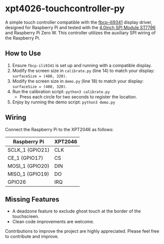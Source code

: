 # xpt4026-touchcontroller-py

A simple touch controller compatible with the [fbcp-ili9341](https://github.com/juj/fbcp-ili9341) display driver, designed for Raspberry Pi and tested with the [4.0inch SPI Module ST7796](http://www.lcdwiki.com/4.0inch_SPI_Module_ST7796) and Raspberry Pi Zero W. This controller utilizes the auxiliary SPI wiring of the Raspberry Pi.

## How to Use

1. Ensure `fbcp-ili9341` is set up and running with a compatible display.
2. Modify the screen size in `calibrate.py` (line 14) to match your display: `surfaceSize = (480, 320)`.
3. Modify the screen size in `demo.py` (line 18) to match your display: `surfaceSize = (480, 320)`.
4. Run the calibration script: `python3 calibrate.py`
   - Press each circle for two seconds to register the location.
5. Enjoy by running the demo script: `python3 demo.py`

## Wiring

Connect the Raspberry Pi to the XPT2046 as follows:

| Raspberry Pi      | XPT2046 |
| ----------------- | ------- |
| SCLK_1 (GPIO21)   | CLK     |
| CE_1 (GPIO17)     | CS      |
| MOSI_1 (GPIO20)   | DIN     |
| MISO_1 (GPIO19)   | DO      |
| GPIO26            | IRQ     |

## Missing Features

- A deadzone feature to exclude ghost touch at the border of the touchscreen.
- Clean code improvements are welcome.

Contributions to improve the project are highly appreciated. Please feel free to contribute and improve.